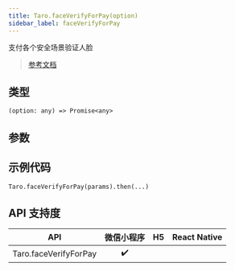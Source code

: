 ```yaml
---
title: Taro.faceVerifyForPay(option)
sidebar_label: faceVerifyForPay
---
```


支付各个安全场景验证人脸

> [参考文档](https://developers.weixin.qq.com/miniprogram/dev/api/open-api/payment/wx.faceVerifyForPay.html)

## 类型

```tsx
(option: any) => Promise<any>
```

## 参数

## 示例代码

```tsx
Taro.faceVerifyForPay(params).then(...)
```

## API 支持度

| API | 微信小程序 | H5 | React Native |
| :---: | :---: | :---: | :---: |
| Taro.faceVerifyForPay | ✔️ |  |  |
